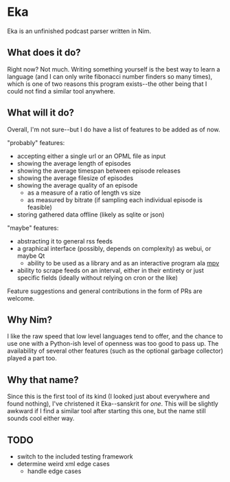 # Eka
Eka is an unfinished podcast parser written in Nim. 

## What does it do?

Right now? Not much. Writing something yourself is the best way to learn a language (and I can only write fibonacci number finders so many times), which is one of two reasons this program exists--the other being that I could not find a similar tool anywhere.

## What will it do?

Overall, I'm not sure--but I do have a list of features to be added as of now.

"probably" features:

* accepting either a single url or an OPML file as input
* showing the average length of episodes
* showing the average timespan between episode releases
* showing the average filesize of episodes
* showing the average quality of an episode
  * as a measure of a ratio of length vs size 
  * as measured by bitrate (if sampling each individual episode is feasible)
* storing gathered data offline (likely as sqlite or json)

"maybe" features:

* abstracting it to general rss feeds
* a graphical interface (possibly, depends on complexity) as webui, or maybe Qt
  * ability to be used as a library and as an interactive program ala [mpv](https://github.com/mpv-player/mpv)
* ability to scrape feeds on an interval, either in their entirety or just specific fields (ideally without relying on cron or the like)

Feature suggestions and general contributions in the form of PRs are welcome.

## Why Nim?

I like the raw speed that low level languages tend to offer, and the chance to use one with a Python-ish level of openness was too good to pass up. The availability of several other features (such as the optional garbage collector) played a part too.

## Why that name?

Since this is the first tool of its kind (I looked just about everywhere and found nothing), I've christened it Eka--sanskrit for _one_. This will be slightly awkward if I find a similar tool after starting this one, but the name still sounds cool either way.

## TODO

* switch to the included testing framework
* determine weird xml edge cases
  * handle edge cases
